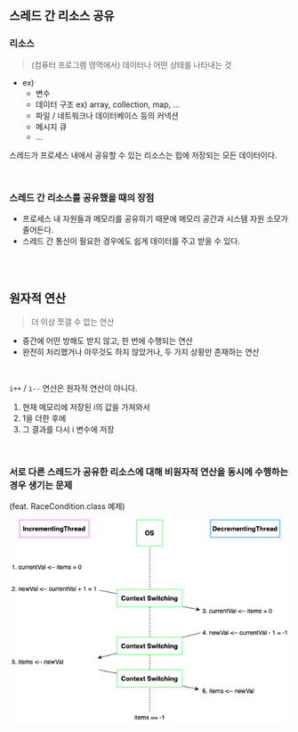 ## 스레드 간 리소스 공유
### 리소스
> (컴퓨터 프로그램 영역에서) 데이터나 어떤 상태를 나타내는 것
- ex)
  - 변수
  - 데이터 구조 ex) array, collection, map, ...
  - 파일 / 네트워크나 데이터베이스 등의 커넥션
  - 메시지 큐
  - ...

스레드가 프로세스 내에서 공유할 수 있는 리소스는 힙에 저장되는 모든 데이터이다.

<br/>

### 스레드 간 리소스를 공유했을 때의 장점
- 프로세스 내 자원들과 메모리를 공유하기 때문에 메모리 공간과 시스템 자원 소모가 줄어든다.
- 스레드 간 통신이 필요한 경우에도 쉽게 데이터를 주고 받을 수 있다.

<br/><br/>

## 원자적 연산
> 더 이상 쪼갤 수 없는 연산
- 중간에 어떤 방해도 받지 않고, 한 번에 수행되는 연산
- 완전히 처리했거나 아무것도 하지 않았거나, 두 가지 상황만 존재하는 연산

<br/>

`i++` / `i--` 연산은 원자적 연산이 아니다.
1. 현재 메모리에 저장된 i의 값을 가져와서
2. 1을 더한 후에
3. 그 결과를 다시 i 변수에 저장

<br/>

### 서로 다른 스레드가 공유한 리소스에 대해 비원자적 연산을 동시에 수행하는 경우 생기는 문제
(feat. RaceCondition.class 예제)

![img.png](../image/img-003.png)